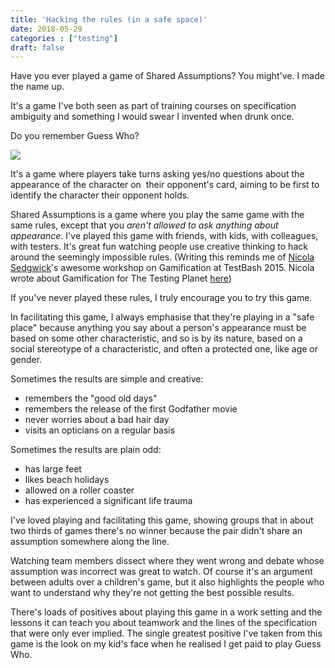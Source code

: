 ```yaml
---
title: 'Hacking the rules (in a safe space)'
date: 2018-05-29
categories : ["testing"]
draft: false
---
```


Have you ever played a game of Shared Assumptions? You might've. I made the name up.  
  
It's a game I've both seen as part of training courses on specification ambiguity and something I would swear I invented when drunk once.  
  
Do you remember Guess Who?  
  

![](/img/guess_who.jpg)

  
It's a game where players take turns asking yes/no questions about the appearance of the character on  their opponent's card, aiming to be first to identify the character their opponent holds.  
  
Shared Assumptions is a game where you play the same game with the same rules, except that you _aren't allowed to ask anything about appearance_. I've played this game with friends, with kids, with colleagues, with testers. It's great fun watching people use creative thinking to hack around the seemingly impossible rules. (Writing this reminds me of [Nicola Sedgwick](https://twitter.com/nicolasedgwick)'s awesome workshop on Gamification at TestBash 2015. Nicola wrote about Gamification for The Testing Planet [here](https://www.ministryoftesting.com/articles/c78f3e91?s_id=15998985))
  
If you've never played these rules, I truly encourage you to try this game.  
  
In facilitating this game, I always emphasise that they're playing in a "safe place" because anything you say about a person's appearance must be based on some other characteristic, and so is by its nature, based on a social stereotype of a characteristic, and often a protected one, like age or gender.  
  
Sometimes the results are simple and creative:  

*   remembers the "good old days"
*   remembers the release of the first Godfather movie
*   never worries about a bad hair day
*   visits an opticians on a regular basis

Sometimes the results are plain odd:

*   has large feet
*   likes beach holidays
*   allowed on a roller coaster
*   has experienced a significant life trauma

I've loved playing and facilitating this game, showing groups that in about two thirds of games there's no winner because the pair didn't share an assumption somewhere along the line.  
  
Watching team members dissect where they went wrong and debate whose assumption was incorrect was great to watch. Of course it's an argument between adults over a children's game, but it also highlights the people who want to understand why they're not getting the best possible results.  
  
There's loads of positives about playing this game in a work setting and the lessons it can teach you about teamwork and the lines of the specification that were only ever implied. The single greatest positive I've taken from this game is the look on my kid's face when he realised I get paid to play Guess Who.